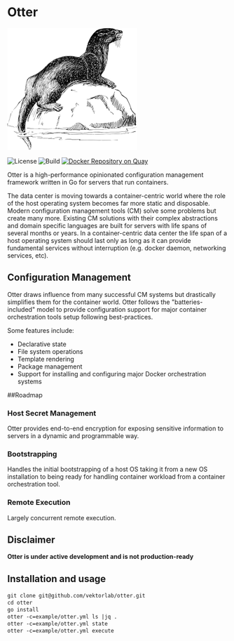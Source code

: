 # Otter

![Otter](img/Otter-300px.png)

![License](https://img.shields.io/badge/license-MIT-blue.svg) ![Build](https://travis-ci.org/vektorlab/otter.svg?branch=master) [![Docker Repository on Quay](https://quay.io/repository/vektorlab/otter/status "Docker Repository on Quay")](https://quay.io/repository/vektorlab/otter)

Otter is a high-performance opinionated configuration management framework written in Go for servers that run containers.

The data center is moving towards a container-centric world where the role of the host operating system becomes far 
more static and disposable. Modern configuration management tools (CM) solve some problems but create many more. 
Existing CM solutions with their complex abstractions and domain specific languages are built for servers with life 
spans of several months or years. In a container-centric data center the life span of a host operating system should 
last only as long as it can provide fundamental services without interruption (e.g. docker daemon, networking services, etc).

## Configuration Management
Otter draws influence from many successful CM systems but drastically simplifies them for the container world. 
Otter follows the "batteries-included" model to provide configuration support for major container orchestration 
tools setup following best-practices.

Some features include:

* Declarative state
* File system operations
* Template rendering
* Package management
* Support for installing and configuring major Docker orchestration systems

##Roadmap

### Host Secret Management
Otter provides end-to-end encryption for exposing sensitive information to servers in a dynamic and programmable way.

### Bootstrapping
Handles the initial bootstrapping of a host OS taking it from a new OS installation to being ready for handling 
container workload from a container orchestration tool.

### Remote Execution
Largely concurrent remote execution.

## Disclaimer
**Otter is under active development and is not production-ready**

## Installation and usage
    git clone git@github.com/vektorlab/otter.git
    cd otter
    go install
    otter -c=example/otter.yml ls |jq .
    otter -c=example/otter.yml state
    otter -c=example/otter.yml execute
    

